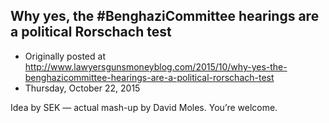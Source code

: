 ## Why yes, the #BenghaziCommittee hearings are a political Rorschach test

 * Originally posted at http://www.lawyersgunsmoneyblog.com/2015/10/why-yes-the-benghazicommittee-hearings-are-a-political-rorschach-test
 * Thursday, October 22, 2015

Idea by SEK — actual mash-up by David Moles. You’re welcome.